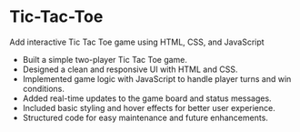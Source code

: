 # Tic-Tac-Toe
Add interactive Tic Tac Toe game using HTML, CSS, and JavaScript
- Built a simple two-player Tic Tac Toe game.
- Designed a clean and responsive UI with HTML and CSS.
- Implemented game logic with JavaScript to handle player turns and win conditions.
- Added real-time updates to the game board and status messages.
- Included basic styling and hover effects for better user experience.
- Structured code for easy maintenance and future enhancements.

